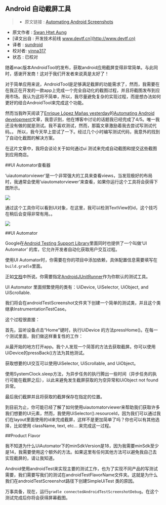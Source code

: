 Android 自动截屏工具
---

> * 原文链接 : [Automating Android Screenshots](https://medium.com/@swanhtet1992/automating-android-screenshots-5b7574c0621d)
* 原文作者 : [Swan Htet Aung](https://medium.com/@swanhtet1992)
* [译文出自 :  开发技术前线 www.devtf.cn](http://www.devtf.cn)
* 译者 : [sundroid](https://github.com/sundroid) 
* 校对者: [yinna317](https://github.com/yinna317 )  
* 状态 :  已校对

随着mac版本AndroidTool的发布，获取android应用截屏变得非常简单。与此同时，感谢开发商！这对于我们开发者来说真是太好了！

对于简单应用来说，AndroidTool是足够满足截屏的功能需求了，然而，我需要在在我正在开发的一款app上完成一个完全自动化的截图过程，并且将截图发布到应用市场。我认为这将不简单，所以，我尽量避免复杂的实现过程，而是想办法如何更好的结合AndroidTool来完成这个功能。

然而当我昨天阅读了[Enrique López Mañas yesterday](https://medium.com/@enriquelopezmanas)的[Automating Android development](https://medium.com/google-developer-experts/automating-android-development-6daca3a98396)文章，我意识到，他在博客中讨论的话题我已经完成了4/5。唯一我还没有做的就是测试。我不喜欢测试，然而，那篇文章激励着我去尝试写测试代码。。 所以，我今天早上尝试了一下。经过几个小时编写测试代码，我意外的找到了自动化截图的解决方案。

在这片文章中，我将会谈论关于如何通过ui 测试来完成自动截图和提交这些截图到应用商店。

##UI Automator查看器

‘uiautomatorviewer’是一个非常强大的工具来查看views，当发现极好的布局时，我通常会使用‘uiautomatorviewer’来查看，如果你运行这个工具将会获得下图所示。

![](https://d262ilb51hltx0.cloudfront.net/max/2000/1*2GVDSxydFfqY4WvXBBVQ1Q.png)

通过这个工具你可以看到UI对象，在这里，我可以检测TextView的id，这个技巧在稍后会变得非常有用。。

![](https://d262ilb51hltx0.cloudfront.net/max/2000/1*9yNBO3PwetoOv7EWEChsag.png)

##UI Automator

Google在[Android Testing Support Library](https://developer.android.com/tools/testing-support-library/index.html)里面同时也提供了一个叫做‘UI Automator’ 的库，它允许开发者自动化获取用户交互过程。

使用UI Automator时，你需要在你的项目中添加依赖，具体配置信息需要填写在`build.gradle`里面。

正如[文档](https://developer.android.com/training/testing/ui-testing/uiautomator-testing.html#run)中所说。你需要指定[AndroidJUnitRunner](https://developer.android.com/reference/android/support/test/runner/AndroidJUnitRunner.html)作为你默认的测试工具。

UI Automator 里面频繁使用的类有：UiDevice, UiSelector, UiObject, and UiScrollable.

我们将会在androidTestScreenshot文件夹下创建一个简单的测试类，并且这个类继承InstrumentationTestCase。

这个过程很直接：

首先，监听设备点击“Home”键时，执行UiDevice 的方法pressHome()。在每一个测试里面，我们做这样重复性的工作：

从最开始的地方打开app。我个人发现一个简答的方法去获取截屏。你可以使用UiDevice的pressBack()方法为其他测试。

获取想要的UI交互可以使用UiSelector, UiScrollable, and UiObject。

使用SystemClock.sleep方法，为异步任务的执行腾出一些时间（异步任务的执行可能在截屏之后），以此来避免发生截屏获取的为空异常和UiObject not found异常。

最后我们截屏并且将获取的截屏保存在指定的位置。

到目前为止，你可能已经了解了如何使用uiautomatorviewer来帮助我们获取许多我们想要的UI元素，然而，我使用UiSelector().resourceId，因为我们可以通过我们在layout里面使用的id来完成截屏，这样不是更加简单了吗？你也可以有其他选择，比如使用 className, text, etc… 来完成这一过程。

##Product Flavor

我不知道为什么UiAutomator下的minSdkVersion是18，因为我需要minSdk至少是14，我需要使用这个额外的方法。如果这里有任何其他方法可以避免我自己去实现截屏的，请让我知道。

Android使用androidTest来实现主要的测试工作，也为了实现不同产品的写测试需要，我们需要写我们的测试在androidTestFlavorName文件夹。这就是为什么我们在androidTestScreenshot路径下创建SimpleUiTest 类的原因。

万事具备，现在，运行`gradle connectedAndroidTestScreenshotDebug`。在这个测试完成后你将会获得屏幕截图。

